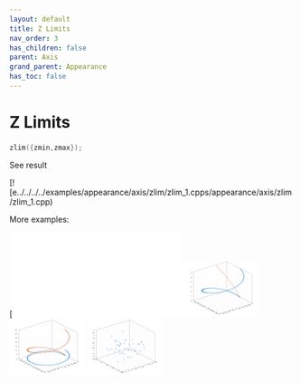 ```yaml
---
layout: default
title: Z Limits
nav_order: 3
has_children: false
parent: Axis
grand_parent: Appearance
has_toc: false
---
```

# Z Limits

```cpp
zlim({zmin,zmax});
```


See result

[![e../../../../examples/appearance/axis/zlim/zlim_1.cpps/appearance/axis/zlim/zlim_1.cpp)

More examples:
    
[![e........../../../../examples/appearance/axis/zlim/zlim_6.cpprance/axis/zlim/zlim_3_thumb.png)](examples/appearance/axis/zlim/zlim_3.cpp)  [![example_zlim_4](docs/examples/appearance/axis/zlim/zlim_4_thumb.png)](examples/appearance/axis/zlim/zlim_4.cpp)  [![example_zlim_5](docs/examples/appearance/axis/zlim/zlim_5_thumb.png)](examples/appearance/axis/zlim/zlim_5.cpp)  [![example_zlim_6](docs/examples/appearance/axis/zlim/zlim_6_thumb.png)](examples/appearance/axis/zlim/zlim_6.cpp)

  


